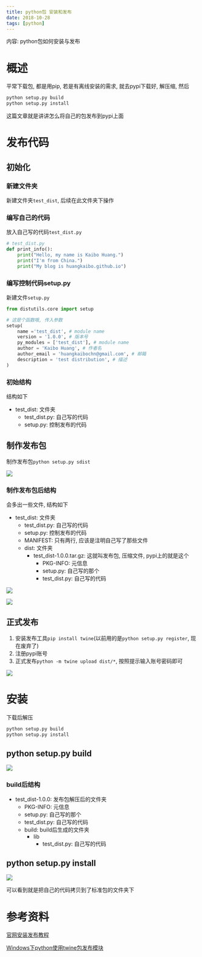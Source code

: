 ```yaml
---
title: python包 安装和发布
date: 2018-10-28
tags: [python]
---
```


内容: python包如何安装与发布

<!-- more -->

# 概述

平常下载包, 都是用pip, 若是有离线安装的需求, 就去pypi下载好, 解压缩, 然后

```python
python setup.py build
python setup.py install
```

这篇文章就是讲讲怎么将自己的包发布到pypi上面

# 发布代码

## 初始化

### 新建文件夹

新建文件夹`test_dist`, 后续在此文件夹下操作

### 编写自己的代码

放入自己写的代码`test_dist.py`

```python
# test_dist.py
def print_info():
    print("Hello, my name is Kaibo Huang.")
    print("I'm from China.")
    print("My blog is huangkaibo.github.io")
```

### 编写控制代码setup.py

新建文件`setup.py`

```python
from distutils.core import setup

# 这是个函数哦, 传入参数
setup(
    name ='test_dist', # module name
    version = '1.0.0', # 版本号
    py_modules = ['test_dist'], # module name
    author = 'Kaibo Huang', # 作者名
    author_email = 'huangkaibochn@gmail.com', # 邮箱
    description = 'test distribution', # 描述
)
```

### 初始结构

结构如下

* test_dist: 文件夹
    * test_dist.py: 自己写的代码
    * setup.py: 控制发布的代码

## 制作发布包

制作发布包`python setup.py sdist`

![](http://p1rbtn7qp.bkt.clouddn.com/18-10-28/6253873.jpg)

### 制作发布包后结构

会多出一些文件, 结构如下

* test_dist: 文件夹
    * test_dist.py: 自己写的代码
    * setup.py: 控制发布的代码
    * MANIFEST: 只有两行, 应该是注明自己写了那些文件
    * dist: 文件夹
        * test_dist-1.0.0.tar.gz: 这就叫发布包, 压缩文件, pypi上的就是这个
            * PKG-INFO: 元信息
            * setup.py: 自己写的那个
            * test_dist.py: 自己写的代码

![](http://p1rbtn7qp.bkt.clouddn.com/18-10-28/37748212.jpg)

![](http://p1rbtn7qp.bkt.clouddn.com/18-10-28/8732262.jpg)
			
## 正式发布

1. 安装发布工具`pip install twine`(以前用的是`python setup.py register`, 现在废弃了)
2. 注册pypi账号
3. 正式发布`python -m twine upload dist/*`, 按照提示输入账号密码即可

![](http://p1rbtn7qp.bkt.clouddn.com/18-10-28/41241735.jpg)

# 安装

下载后解压

```python
python setup.py build
python setup.py install
```

## python setup.py build

![](http://p1rbtn7qp.bkt.clouddn.com/18-10-28/41754234.jpg)

### build后结构

* test_dist-1.0.0: 发布包解压后的文件夹
    * PKG-INFO: 元信息
    * setup.py: 自己写的那个
    * test_dist.py: 自己写的代码
    * build: build后生成的文件夹
        * lib
            * test_dist.py: 自己写的代码

## python setup.py install

![](http://p1rbtn7qp.bkt.clouddn.com/18-10-28/18480586.jpg)

可以看到就是把自己的代码拷贝到了标准包的文件夹下

# 参考资料

[官网安装发布教程](https://packaging.python.org/)

[Windows下python使用twine包发布模块](https://blog.csdn.net/weixin_39661613/article/details/77096524)